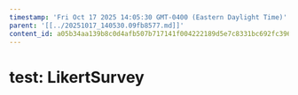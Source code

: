 ```yaml
---
timestamp: 'Fri Oct 17 2025 14:05:30 GMT-0400 (Eastern Daylight Time)'
parent: '[[../20251017_140530.09fb8577.md]]'
content_id: a05b34aa139b8c0d4afb507b717141f004222189d5e7c8331bc692fc3969cc2d
---
```


# test: LikertSurvey
